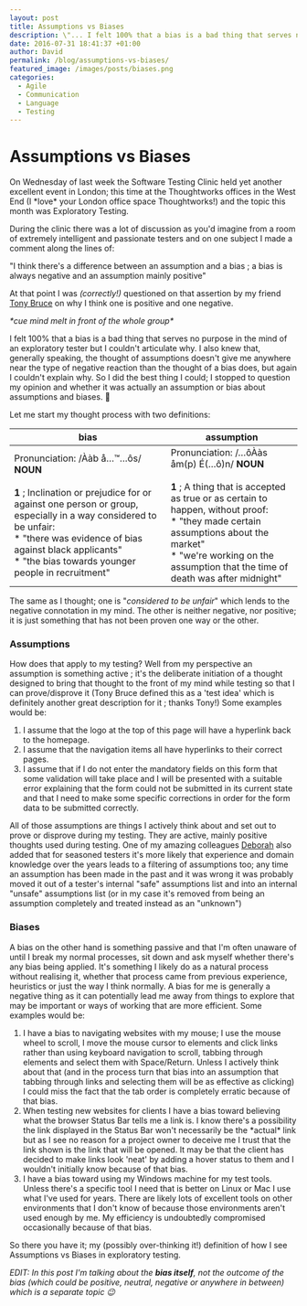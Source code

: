 ```yaml
---
layout: post
title: Assumptions vs Biases
description: \"... I felt 100% that a bias is a bad thing that serves no purpose in the mind of an exploratory tester but I couldn't articulate why. I also knew that, generally speaking, the thought of assumptions doesn't give me anywhere near the type of negative reaction than the thought of a bias does, but again I couldn't explain why. So I did the best thing I could; I stopped to question my opinion and whether it was actually an assumption or bias about assumptions and biases...\"
date: 2016-07-31 18:41:37 +01:00
author: David
permalink: /blog/assumptions-vs-biases/
featured_image: /images/posts/biases.png
categories:
  - Agile
  - Communication
  - Language
  - Testing
---
```

# Assumptions vs Biases

On Wednesday of last week the Software Testing Clinic held yet another excellent event in London; this time at the Thoughtworks offices in the West End (I \*love\* your London office space Thoughtworks!) and the topic this month was Exploratory Testing.

During the clinic there was a lot of discussion as you'd imagine from a room of extremely intelligent and passionate testers and on one subject I made a comment along the lines of:

"I think there's a difference between an assumption and a bias ; a bias is always negative and an assumption mainly positive"

At that point I was _(correctly!)_ questioned on that assertion by my friend [Tony Bruce](https://twitter.com/tonybruce77) on why I think one is positive and one negative.

_\*cue mind melt in front of the whole group\*_

I felt 100% that a bias is a bad thing that serves no purpose in the mind of an exploratory tester but I couldn't articulate why. I also knew that, generally speaking, the thought of assumptions doesn't give me anywhere near the type of negative reaction than the thought of a bias does, but again I couldn't explain why. So I did the best thing I could; I stopped to question my opinion and whether it was actually an assumption or bias about assumptions and biases. 🙂

Let me start my thought process with two definitions:

bias | assumption
--- | ---
Pronunciation: /Ààb å…™…ôs/ **NOUN**<br /><br />**1** ; Inclination or prejudice for or against one person or group, especially in a way considered to be unfair:<br />* "there was evidence of bias against black applicants"<br />* "the bias towards younger people in recruitment" | Pronunciation: /…ôÀàs åm(p) É(…ô)n/ **NOUN**<br /><br />**1** ; A thing that is accepted as true or as certain to happen, without proof:<br />* "they made certain assumptions about the market"<br />* "we're working on the assumption that the time of death was after midnight"

The same as I thought; one is "_considered to be unfair_" which lends to the negative connotation in my mind. The other is neither negative, nor positive; it is just something that has not been proven one way or the other.

### Assumptions

How does that apply to my testing? Well from my perspective an assumption is something active ; it's the deliberate initiation of a thought designed to bring that thought to the front of my mind while testing so that I can prove/disprove it (Tony Bruce defined this as a 'test idea' which is definitely another great description for it ; thanks Tony!) Some examples would be:

  1. I assume that the logo at the top of this page will have a hyperlink back to the homepage.
  2. I assume that the navigation items all have hyperlinks to their correct pages.
  3. I assume that if I do not enter the mandatory fields on this form that some validation will take place and I will be presented with a suitable error explaining that the form could not be submitted in its current state and that I need to make some specific corrections in order for the form data to be submitted correctly.

All of those assumptions are things I actively think about and set out to prove or disprove during my testing. They are active, mainly positive thoughts used during testing. One of my amazing colleagues [Deborah](https://twitter.com/deborah_reid19) also added that for seasoned testers it's more likely that experience and domain knowledge over the years leads to a filtering of assumptions too; any time an assumption has been made in the past and it was wrong it was probably moved it out of a tester's internal "safe" assumptions list and into an internal "unsafe" assumptions list (or in my case it's removed from being an assumption completely and treated instead as an "unknown")

### Biases

A bias on the other hand is something passive and that I'm often unaware of until I break my normal processes, sit down and ask myself whether there's any bias being applied. It's something I likely do as a natural process without realising it, whether that process came from previous experience, heuristics or just the way I think normally. A bias for me is generally a negative thing as it can potentially lead me away from things to explore that may be important or ways of working that are more efficient. Some examples would be:

  1. I have a bias to navigating websites with my mouse; I use the mouse wheel to scroll, I move the mouse cursor to elements and click links rather than using keyboard navigation to scroll, tabbing through elements and select them with Space/Return. Unless I actively think about that (and in the process turn that bias into an assumption that tabbing through links and selecting them will be as effective as clicking) I could miss the fact that the tab order is completely erratic because of that bias.
  2. When testing new websites for clients I have a bias toward believing what the browser Status Bar tells me a link is. I know there's a possibility the link displayed in the Status Bar won't necessarily be the \*actual\* link but as I see no reason for a project owner to deceive me I trust that the link shown is the link that will be opened. It may be that the client has decided to make links look 'neat' by adding a hover status to them and I wouldn't initially know because of that bias.
  3. I have a bias toward using my Windows machine for my test tools. Unless there's a specific tool I need that is better on Linux or Mac I use what I've used for years. There are likely lots of excellent tools on other environments that I don't know of because those environments aren't used enough by me. My efficiency is undoubtedly compromised occasionally because of that bias.

So there you have it; my (possibly over-thinking it!) definition of how I see Assumptions vs Biases in exploratory testing.

_EDIT: In this post I'm talking about the **bias itself**, not the outcome of the bias (which could be positive, neutral, negative or anywhere in between) which is a separate topic 😉_
